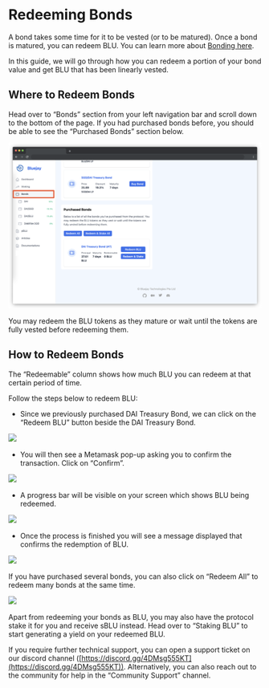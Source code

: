 # Redeeming Bonds

A bond takes some time for it to be vested (or to be matured). Once a bond is matured, you can redeem BLU. You can learn more about [Bonding here](https://docs.bluejay.finance/basics/bonding).

In this guide, we will go through how you can redeem a portion of your bond value and get BLU that has been linearly vested.

## Where to Redeem Bonds

Head over to “Bonds” section from your left navigation bar and scroll down to the bottom of the page. If you had purchased bonds before, you should be able to see the “Purchased Bonds” section below.

![](../../.gitbook/assets/redeem.png)

You may redeem the BLU tokens as they mature or wait until the tokens are fully vested before redeeming them.

## How to Redeem Bonds

The “Redeemable” column shows how much BLU you can redeem at that certain period of time.

Follow the steps below to redeem BLU:

* Since we previously purchased DAI Treasury Bond, we can click on the “Redeem BLU” button beside the DAI Treasury Bond.

![](../../.gitbook/assets/redeem\_BLU.png)

* You will then see a Metamask pop-up asking you to confirm the transaction. Click on “Confirm”.

![](<../../.gitbook/assets/confirm\_metamask (1).png>)

* A progress bar will be visible on your screen which shows BLU being redeemed.

![](../../.gitbook/assets/reedem\_progress\_bar.png)

* Once the process is finished you will see a message displayed that confirms the redemption of BLU.

![](../../.gitbook/assets/redeemption\_done.png)

If you have purchased several bonds, you can also click on “Redeem All” to redeem many bonds at the same time.

![](../../.gitbook/assets/redeem\_all.png)

Apart from redeeming your bonds as BLU, you may also have the protocol stake it for you and receive sBLU instead. Head over to “Staking BLU” to start generating a yield on your redeemed BLU.

If you require further technical support, you can open a support ticket on our discord channel ([https://discord.gg/4DMsg555KT](https://discord.gg/4DMsg555KT)). Alternatively, you can also reach out to the community for help in the “Community Support” channel.
